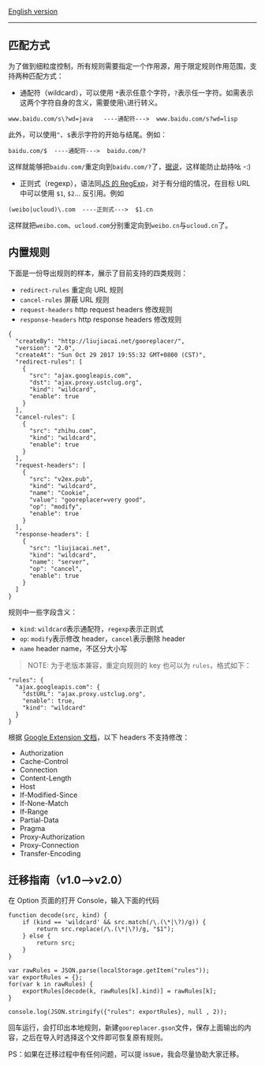 [English version](../README-en.md)

-------


## 匹配方式

为了做到细粒度控制，所有规则需要指定一个作用源，用于限定规则作用范围，支持两种匹配方式：

- 通配符（wildcard），可以使用 `*`表示任意个字符，`?`表示任一字符。如需表示这两个字符自身的含义，需要使用`\`进行转义。

```
www.baidu.com/s\?wd=java   ----通配符--->  www.baidu.com/s?wd=lisp
```

此外，可以使用`^`、`$`表示字符的开始与结尾。例如：

```
baidu.com/$  ----通配符--->  baidu.com/?
```
这样就能够把`baidu.com/`重定向到`baidu.com/?`了，[据说](http://v2ex.com/t/169967#reply2)，这样能防止劫持吆 -:)

- 正则式（regexp），语法同[JS 的 RegExp](https://developer.mozilla.org/zh-CN/docs/Web/JavaScript/Reference/Global_Objects/RegExp)，对于有分组的情况，在目标 URL 中可以使用 `$1`, `$2`... 反引用。例如

```
(weibo|ucloud)\.com  ----正则式--->  $1.cn
```

这样就把`weibo.com`、`ucloud.com`分别重定向到`weibo.cn`与`ucloud.cn`了。


## 内置规则

下面是一份导出规则的样本，展示了目前支持的四类规则：

- `redirect-rules` 重定向 URL 规则
- `cancel-rules` 屏蔽 URL 规则
- `request-headers` http request headers 修改规则
- `response-headers` http response headers 修改规则

```
{
  "createBy": "http://liujiacai.net/gooreplacer/",
  "version": "2.0",
  "createAt": "Sun Oct 29 2017 19:55:32 GMT+0800 (CST)",
  "redirect-rules": [
    {
      "src": "ajax.googleapis.com",
      "dst": "ajax.proxy.ustclug.org",
      "kind": "wildcard",
      "enable": true
    }
  ],
  "cancel-rules": [
    {
      "src": "zhihu.com",
      "kind": "wildcard",
      "enable": true
    }
  ],
  "request-headers": [
    {
      "src": "v2ex.pub",
      "kind": "wildcard",
      "name": "Cookie",
      "value": "gooreplacer=very good",
      "op": "modify",
      "enable": true
    }
  ],
  "response-headers": [
    {
      "src": "liujiacai.net",
      "kind": "wildcard",
      "name": "server",
      "op": "cancel",
      "enable": true
    }
  ]
}
```
规则中一些字段含义：

- `kind`: `wildcard`表示通配符，`regexp`表示正则式
- `op`: `modify`表示修改 header，`cancel`表示删除 header
- `name` header name，不区分大小写

> NOTE: 为于老版本兼容，重定向规则的 key 也可以为 `rules`，格式如下：

```
"rules": {
  "ajax.googleapis.com": {
    "dstURL": "ajax.proxy.ustclug.org",
    "enable": true,
    "kind": "wildcard"
  }
}
```

根据 [Google Extension 文档](https://developer.chrome.com/extensions/webRequest)，以下 headers 不支持修改：

- Authorization
- Cache-Control
- Connection
- Content-Length
- Host
- If-Modified-Since
- If-None-Match
- If-Range
- Partial-Data
- Pragma
- Proxy-Authorization
- Proxy-Connection
- Transfer-Encoding


## 迁移指南（v1.0-->v2.0）

在 Option 页面的打开 Console，输入下面的代码

```
function decode(src, kind) {
    if (kind == 'wildcard' && src.match(/\.(\*|\?)/g)) {
        return src.replace(/\.(\*|\?)/g, "$1");
    } else {
        return src;
    }
}

var rawRules = JSON.parse(localStorage.getItem("rules"));
var exportRules = {};
for(var k in rawRules) {
    exportRules[decode(k, rawRules[k].kind)] = rawRules[k];
}

console.log(JSON.stringify({"rules": exportRules}, null , 2));
```

回车运行，会打印出本地规则，新建`gooreplacer.gson`文件，保存上面输出的内容，之后在导入时选择这个文件即可恢复原有规则。

PS：如果在迁移过程中有任何问题，可以提 issue，我会尽量协助大家迁移。
